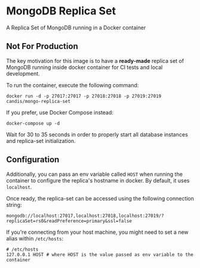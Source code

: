 # MongoDB Replica Set

A Replica Set of MongoDB running in a Docker container

## Not For Production

The key motivation for this image is to have a **ready-made** replica set of MongoDB running inside docker container for CI tests and local development.

To run the container, execute the following command:

```shell
docker run -d -p 27017:27017 -p 27018:27018 -p 27019:27019 candis/mongo-replica-set
```

If you prefer, use Docker Compose instead:

```shell
docker-compose up -d
```

Wait for 30 to 35 seconds in order to properly start all database instances and replica-set initialization.

## Configuration

Additionally, you can pass an env variable called `HOST` when running the container to configure the replica's hostname in docker. By default, it uses `localhost`.

Once ready, the replica-set can be accessed using the following connection string:

```shell
mongodb://localhost:27017,localhost:27018,localhost:27019/?replicaSet=rs0&readPreference=primary&ssl=false
```

If you're connecting from your host machine, you might need to set a new alias within `/etc/hosts`:

```
# /etc/hosts
127.0.0.1 HOST # where HOST is the value passed as env variable to the container
```
